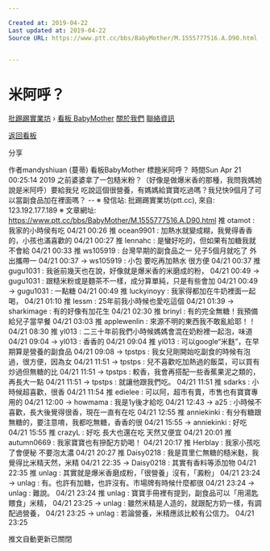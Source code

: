 ```yaml
---

Created at: 2019-04-22
Last updated at: 2019-04-22
Source URL: https://www.ptt.cc/bbs/BabyMother/M.1555777516.A.D90.html


---
```


# 米阿呼？


[批踢踢實業坊](https://www.ptt.cc/bbs/) › [看板 BabyMother](https://www.ptt.cc/bbs/BabyMother/index.html) [關於我們](https://www.ptt.cc/about.html) [聯絡資訊](https://www.ptt.cc/contact.html)

[返回看板](https://www.ptt.cc/bbs/BabyMother/index.html)

分享

作者mandyshiuan (蔓蒂)
看板BabyMother
標題米阿呼？
時間Sun Apr 21 00:25:14 2019
之前婆婆拿了一包糙米粉？（好像是做爆米香的那種，我問我媽她說是米阿呼）要給我兒 吃說這個很營養，有媽媽給寶寶吃過嗎？我兒快9個月了可以當副食品加在裡面嗎？ -- ※ 發信站: 批踢踢實業坊(ptt.cc), 來自: 123.192.177.189 ※ 文章網址: <https://www.ptt.cc/bbs/BabyMother/M.1555777516.A.D90.html>
推 otamot : 我家的小時侯有吃 04/21 00:26
推 ocean9901 : 加熱水就變成糊，我覺得香香的，小孩也滿喜歡的 04/21 00:27
推 lennahc : 是蠻好吃的，但如果有加糖我就不會給 04/21 00:33
推 ws105919 : 台灣早期的副食品之一 兒子5個月就吃了 外出攜帶一 04/21 00:37
→ ws105919 : 小包 要吃再加熱水 很方便 04/21 00:37
推 gugu1031 : 我爸前幾天也在說，好像就是爆米香的米磨成的粉， 04/21 00:49
→ gugu1031 : 跟糙米粉或是麵茶不一樣，成分算單純，只是有些會加 04/21 00:49
→ gugu1031 : 一點糖 04/21 00:49
推 luckyinoyy : 我家得都加在牛奶裡面一起喝， 04/21 01:10
推 lessm : 25年前我小時候也愛吃這個 04/21 01:39
→ sharkimage : 有的好像有加花生 04/21 02:30
推 brinyl : 有的完全無糖！我預備給兒子當早餐 04/21 03:03
推 applewenlin : 來源不明的東西我不敢亂給耶！！ 04/21 08:30
推 yl013 : 二三十年前我們小時候媽媽會混在奶粉裡一起泡，味道 04/21 09:04
→ yl013 : 香香的 04/21 09:04
推 yl013 : 可以google“米麩”，在早期算是營養的副食品 04/21 09:08
→ tpstps : 我女兒剛開始吃副食的時候有泡過，很方便，因為女 04/21 11:51
→ tpstps : 兒不喜歡吃加熱過的飯菜，可以買有炒過但無糖的比 04/21 11:51
→ tpstps : 較香，我會再搭配一些香蕉果泥之類的，再長大一點 04/21 11:51
→ tpstps : 就讓他跟我們吃。 04/21 11:51
推 sdarks : 小時候超喜歡，很香 04/21 11:54
推 edielee : 可以阿，超市有賣，市售也有寶寶專用的 04/21 12:00
→ howmama : 我是1y後才給吃 04/21 12:43
→ a25 : 小時候不喜歡，長大後覺得很香，現在一直有在吃 04/21 12:55
推 anniekinki : 有分有糖跟無糖的，要注意唷，我都吃無糖，香香的很 04/21 15:55
→ anniekinki : 好吃 04/21 15:55
推 crazyL : 好吃 長大也還在吃 天然又便宜 04/21 20:01
推 autumn0669 : 我家寶寶也有摻配方奶喝！ 04/21 20:17
推 Herblay : 我家小孩吃了會便秘 不要泡太濃 04/21 20:27
推 Daisy0218 : 我是買里仁無糖的糙米麩，我覺得比米精天然，米精 04/21 22:35
→ Daisy0218 : 其實有香料等添加物 04/21 22:35
推 unlag : 其實就是爆米香磨成粉，「很營養」沒有，「澱粉」 04/21 23:24
→ unlag : 有。也許有加糖，也許沒有。市場牌有時候什麼都很 04/21 23:24
→ unlag : 難說。 04/21 23:24
推 unlag : 寶寶手冊裡有提到，副食品可以「用湯匙餵食」米精， 04/21 23:25
→ unlag : 雖然米精是人造的，就跟配方奶一樣，有調配過營養， 04/21 23:25
→ unlag : 若論營養，米精應該比較有公信力。 04/21 23:25

推文自動更新已關閉

